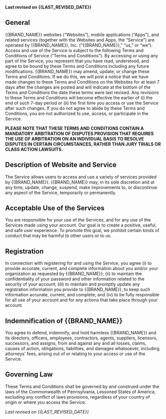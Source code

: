 **Last revised on {{LAST_REVISED_DATE}}**

## General

{{BRAND_NAME}} websites (“Websites”), mobile applications (“Apps”), and related services (together with the Websites and Apps, the “Service”) are operated by {{BRAND_NAME}}, Inc. (“{{BRAND_NAME}},” “us,” or “we”). Access and use of the Service is subject to the following Terms and Conditions of Service (“Terms and Conditions”). By accessing or using any part of the Service, you represent that you have read, understood, and agree to be bound by these Terms and Conditions including any future modifications. {{BRAND_NAME}} may amend, update, or change these Terms and Conditions. If we do this, we will post a notice that we have made changes to these Terms and Conditions on the Websites for at least 7 days after the changes are posted and will indicate at the bottom of the Terms and Conditions the date these terms were last revised. Any revisions to these Terms and Conditions will become effective the earlier of (i) the end of such 7-day period or (ii) the first time you access or use the Service after such changes. If you do not agree to abide by these Terms and Conditions, you are not authorized to use, access, or participate in the Service.

**PLEASE NOTE THAT THESE TERMS AND CONDITIONS CONTAIN A MANDATORY ARBITRATION OF DISPUTES PROVISION THAT REQUIRES THE USE OF ARBITRATION ON AN INDIVIDUAL BASIS TO RESOLVE DISPUTES IN CERTAIN CIRCUMSTANCES, RATHER THAN JURY TRIALS OR CLASS ACTION LAWSUITS.**

## Description of Website and Service

The Service allows users to access and use a variety of services provided by {{BRAND_NAME}}. {{BRAND_NAME}} may, in its sole discretion and at any time, update, change, suspend, make improvements to, or discontinue any aspect of the Service, temporarily or permanently.

## Acceptable Use of the Services

You are responsible for your use of the Services, and for any use of the Services made using your account. Our goal is to create a positive, useful, and safe user experience. To promote this goal, we prohibit certain kinds of conduct that may be harmful to other users or to us.

## Registration

In connection with registering for and using the Service, you agree (i) to provide accurate, current, and complete information about you and/or your organization as requested by {{BRAND_NAME}}; (ii) to maintain the confidentiality of your password and other information related to the security of your account; (iii) to maintain and promptly update any registration information you provide to {{BRAND_NAME}}, to keep such information accurate, current, and complete; and (iv) to be fully responsible for all use of your account and for any actions that take place through your account.

## Indemnification of {{BRAND_NAME}}

You agree to defend, indemnify, and hold harmless {{BRAND_NAME}} and its directors, officers, employees, contractors, agents, suppliers, licensors, successors, and assigns, from and against any and all losses, claims, causes of action, obligations, liabilities, and damages whatsoever, including attorneys' fees, arising out of or relating to your access or use of the Service.

## Governing Law

These Terms and Conditions shall be governed by and construed under the laws of the Commonwealth of Pennsylvania, Lessoned States of America, excluding any conflict of laws provisions, regardless of your country of origin or where you access the Service.

_Last revised on {{LAST_REVISED_DATE}}_
